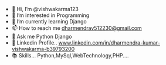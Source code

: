 - 👋 Hi, I’m @vishwakarma123
- 👀 I’m interested in Programming 
- 🌱 I’m currently learning  Django
- 📫 How to reach me dharmendrav512230@gmail.com
- 💞️ Ask me Python Django 
- 🌄 Linkedin Profile.. www.linkedin.com/in/dharmendra-kumar-vishwakarma-b39793200 
- 📚 Skills... Python,MySql,WebTechnology,PHP....
     
<!---
vishwakarma123/vishwakarma123 is a ✨ special ✨ repository because its `README.md` (this file) appears on your GitHub profile.
You can click the Preview link to take a look at your changes.
--->
